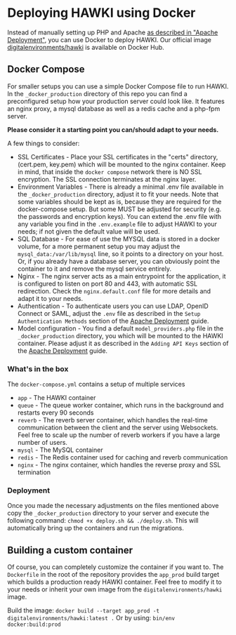 # Deploying HAWKI using Docker

Instead of manually setting up PHP and Apache [as described in "Apache Deployment"](Apache%20Deployment.md), you can use
Docker to deploy HAWKI. Our official
image [digitalenvironments/hawki](https://hub.docker.com/r/digitalenvironments/hawki) is
available on Docker Hub.

## Docker Compose

For smaller setups you can use a simple Docker Compose file to run HAWKI.
In the `_docker_production` directory of this repo you can find a preconfigured setup how your production server
could look like. It features an nginx proxy, a mysql database as well as a redis cache and a php-fpm server.

**Please consider it a starting point you can/should adapt to your needs.**

A few things to consider:

* SSL Certificates - Place your SSL certificates in the "certs" directory, (cert.pem, key.pem) which will be mounted to
  the nginx container. Keep in mind, that inside the `docker compose` network there is NO SSL encryption. The SSL
  connection terminates at the nginx layer.
* Environment Variables - There is already a minimal .env file available in the `_docker_production` directory, adjust
  it to fit your needs.
  Note that some variables should be kept as is, because they are required for the docker-compose setup. But some MUST
  be adjusted for security (e.g. the passwords and encryption keys).
  You can extend the .env file with any variable you find in the `.env.example` file to adjust HAWKI to your needs; if
  not given the default value will be used.
* SQL Database - For ease of use the MYSQL data is stored in a docker volume, for a more permanent setup you may adjust
  the `mysql_data:/var/lib/mysql` line, so it points to a directory on your host. Or, if you already have a database
  server, you can obviously point the container to it and remove the mysql service entirely.
* Nginx - The nginx server acts as a main entrypoint for the application, it is configured to listen on port 80 and 443,
  with automatic SSL redirection. Check the `nginx.default.conf` file for more details and adapt it to your needs.
* Authentication - To authenticate users you can use LDAP, OpenID Connect or SAML, adjust the `.env` file as described
  in the `Setup Authentication Methods` section of the [Apache Deployment](Apache%20Deployment.md) guide.
* Model configuration - You find a default `model_providers.php` file in the `_docker_production` directory, you
  which will be mounted to the HAWKI container. Please adjust it as described in the `Adding API Keys` section of the
  [Apache Deployment](Apache%20Deployment.md) guide.

### What's in the box

The `docker-compose.yml` contains a setup of multiple services

* `app` - The HAWKI container
* `queue` - The queue worker container, which runs in the background and restarts every 90 seconds
* `reverb` - The reverb server container, which handles the real-time communication between the client and the server
  using Websockets. Feel free to scale up the number of reverb workers if you have a large number of users.
* `mysql` - The MySQL container
* `redis` - The Redis container used for caching and reverb communication
* `nginx` - The nginx container, which handles the reverse proxy and SSL termination

### Deployment

Once you made the necessary adjustments on the files mentioned above copy the `_docker_production` directory to your
server and execute the following command: `chmod +x deploy.sh && ./deploy.sh`. This will automatically
bring up the containers and run the migrations.

## Building a custom container

Of course, you can completely customize the container if you want to. The `Dockerfile` in the root of the repository
provides the `app_prod` build target which builds a production ready HAWKI container. Feel free to modify it to your
needs or inherit your own image from the `digitalenvironments/hawki` image.

Build the image: `docker build --target app_prod -t digitalenvironments/hawki:latest .`
Or by using: `bin/env docker:build:prod`
